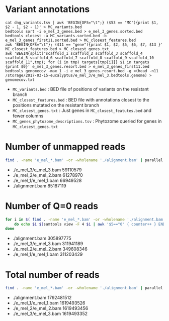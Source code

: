 # Variant annotations
```
cat dng_variants.tsv | awk 'BEGIN{OFS="\t";} ($53 == "MC"){print $1, $2 - 1, $2 - 1}' > MC_variants.bed
bedtools sort -i e_mel_3_genes.bed > e_mel_3_genes.sorted.bed 
bedtools closest -a MC_variants.sorted.bed -b e_mel_3_genes_first11.sorted.bed > MC_closest_features.bed
awk 'BEGIN{OFS="\t"}; ($11 == "gene"){print $1, $2, $5, $6, $7, $13 }' MC_closest_features.bed > MC_closest_genes.txt
awk 'BEGIN{split("scaffold_1 scaffold_2 scaffold_3 scaffold_4 scaffold_5 scaffold_6 scaffold_7 scaffold_8 scaffold_9 scaffold_10 scaffold_11",tmp); for (i in tmp) targets[tmp[i]]} $1 in targets {print $0}' e_mel_3_genes.resort.bed > e_mel_3_genes_first11.bed
bedtools genomecov -max 1 -i e_mel_3_genes.resort.bed -g <(head -n11 /storage/2017-03-15-eucalyptus/e_mel_3/e_mel_3.bedtools.genome) > genomecov.txt
```
 * `MC_variants.bed` : BED file of positions of variants on the resistant branch
 * `MC_closest_features.bed` : BED file with annotations closest to the positions mutated on the resistant branch
 * `MC_closest_genes.txt` : Just genes in `MC_closest_featutes.bed` and fewer columns
 * `MC_genes_phytozome_descriptions.tsv` : Phytozome queried for genes in `MC_closest_genes.txt`

# Number of unmapped reads
```bash
find . -name 'e_mel_*.bam' -or -wholename './alignment.bam' | parallel --tag samtools view -c -f 4 {}
```

 * ./e_mel_3/e_mel_3.bam   59110579                          
 * ./e_mel_2/e_mel_2.bam   61278970                 
 * ./e_mel_1/e_mel_1.bam   66949528                                                                                                           
 * ./alignment.bam 85187119

# Number of Q=0 reads
```bash
for i in $( find . -name 'e_mel_*.bam' -or -wholename './alignment.bam' );
	do echo $i $(samtools view -F 4 $i | awk '$5=="0" { counter++ } END { print counter }' );
done
```
 * ./alignment.bam 305897775
 * ./e_mel_3/e_mel_3.bam 311941189
 * ./e_mel_2/e_mel_2.bam 349608346
 * ./e_mel_1/e_mel_1.bam 311203429

# Total number of reads
```bash
find . -name 'e_mel_*.bam' -or -wholename './alignment.bam' | parallel --tag samtools view -c {}
```
 * ./alignment.bam 1792481512
 * ./e_mel_1/e_mel_1.bam   1619493526
 * ./e_mel_2/e_mel_2.bam   1619493456
 * ./e_mel_3/e_mel_3.bam   1619493352
 
